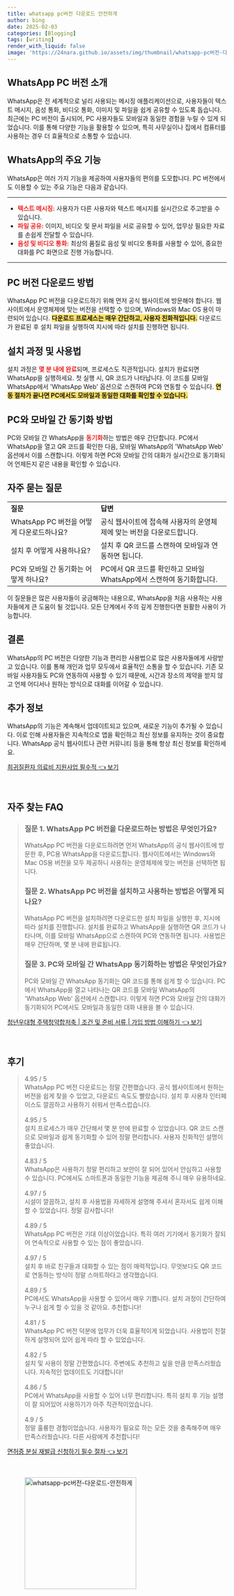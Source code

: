 ```yaml
---
title: whatsapp pc버전 다운로드 안전하게
author: bing
date: 2025-02-03
categories: [Blogging]
tags: [writing]
render_with_liquid: false
image: 'https://24nara.github.io/assets/img/thumbnail/whatsapp-pc버전-다운로드-안전하게.webp'
---
```



<h2 id='WhatsApp_PC_버전_소개'>WhatsApp PC 버전 소개</h2>

<p>WhatsApp은 전 세계적으로 널리 사용되는 메시징 애플리케이션으로, 사용자들이 텍스트 메시지, 음성 통화, 비디오 통화, 이미지 및 파일을 쉽게 공유할 수 있도록 돕습니다. 최근에는 PC 버전이 출시되어, PC 사용자들도 모바일과 동일한 경험을 누릴 수 있게 되었습니다. 이를 통해 다양한 기능을 활용할 수 있으며, 특히 사무실이나 집에서 컴퓨터를 사용하는 경우 더 효율적으로 소통할 수 있습니다.</p>

<h2 id='WhatsApp_기능'>WhatsApp의 주요 기능</h2>

<p>WhatsApp은 여러 가지 기능을 제공하여 사용자들의 편의를 도모합니다. PC 버전에서도 이용할 수 있는 주요 기능은 다음과 같습니다. </p>

<hr />

<ul>
    <li><b><span style="color: #ee2323;">텍스트 메시징:</span></b> 사용자가 다른 사용자와 텍스트 메시지를 실시간으로 주고받을 수 있습니다.</li>
    <li><b><span style="color: #ee2323;">파일 공유:</span></b> 이미지, 비디오 및 문서 파일을 서로 공유할 수 있어, 업무상 필요한 자료를 손쉽게 전달할 수 있습니다.</li>
    <li><b><span style="color: #ee2323;">음성 및 비디오 통화:</span></b> 최상의 품질로 음성 및 비디오 통화를 사용할 수 있어, 중요한 대화를 PC 화면으로 진행 가능합니다.</li>
</ul>

<hr />

<h2 id='PC_버전_다운로드_방법'>PC 버전 다운로드 방법</h2>

<p>WhatsApp PC 버전을 다운로드하기 위해 먼저 공식 웹사이트에 방문해야 합니다. 웹사이트에서 운영체제에 맞는 버전을 선택할 수 있으며, Windows와 Mac OS 용이 마련되어 있습니다. <b><span style="background-color: #ffe066;">다운로드 프로세스는 매우 간단하고, 사용자 친화적입니다.</span></b> 다운로드가 완료된 후 설치 파일을 실행하여 지시에 따라 설치를 진행하면 됩니다.</p>

<h2 id='설치_과정'>설치 과정 및 사용법</h2>

<p>설치 과정은 <b><span style="color: #ee2323;">몇 분 내에 완료</span></b>되며, 프로세스도 직관적입니다. 설치가 완료되면 WhatsApp을 실행하세요. 첫 실행 시, QR 코드가 나타납니다. 이 코드를 모바일 WhatsApp에서 'WhatsApp Web' 옵션으로 스캔하여 PC와 연동할 수 있습니다. <b><span style="background-color: #ffe066;">연동 절차가 끝나면 PC에서도 모바일과 동일한 대화를 확인할 수 있습니다.</span></b></p>

<h2 id='동기화_방법'>PC와 모바일 간 동기화 방법</h2>

<p>PC와 모바일 간 WhatsApp을 <b><span style="color: #ee2323;">동기화</span></b>하는 방법은 매우 간단합니다. PC에서 WhatsApp을 열고 QR 코드를 확인한 다음, 모바일 WhatsApp의 'WhatsApp Web' 옵션에서 이를 스캔합니다. 이렇게 하면 PC와 모바일 간의 대화가 실시간으로 동기화되어 언제든지 같은 내용을 확인할 수 있습니다.</p>

<h2 id='자주_묻는_질문'>자주 묻는 질문</h2>

<table>
    <tr>
        <td><b>질문</b></td>
        <td><b>답변</b></td>
    </tr>
    <tr>
        <td>WhatsApp PC 버전을 어떻게 다운로드하나요?</td>
        <td>공식 웹사이트에 접속해 사용자의 운영체제에 맞는 버전을 다운로드합니다.</td>
    </tr>
    <tr>
        <td>설치 후 어떻게 사용하나요?</td>
        <td>설치 후 QR 코드를 스캔하여 모바일과 연동하면 됩니다.</td>
    </tr>
    <tr>
        <td>PC와 모바일 간 동기화는 어떻게 하나요?</td>
        <td>PC에서 QR 코드를 확인하고 모바일 WhatsApp에서 스캔하여 동기화합니다.</td>
    </tr>
</table>

<p>이 질문들은 많은 사용자들이 궁금해하는 내용으로, WhatsApp을 처음 사용하는 사용자들에게 큰 도움이 될 것입니다. 모든 단계에서 주의 깊게 진행한다면 원활한 사용이 가능합니다.</p>

<h2 id='결론'>결론</h2>

<p>WhatsApp의 PC 버전은 다양한 기능과 편리한 사용법으로 많은 사용자들에게 사랑받고 있습니다. 이를 통해 개인과 업무 모두에서 효율적인 소통을 할 수 있습니다. 기존 모바일 사용자들도 PC와 연동하여 사용할 수 있기 때문에, 시간과 장소의 제약을 받지 않고 언제 어디서나 원하는 방식으로 대화를 이어갈 수 있습니다.</p>

<h2 id='추가_정보'>추가 정보</h2>

<p>WhatsApp의 기능은 계속해서 업데이트되고 있으며, 새로운 기능이 추가될 수 있습니다. 이로 인해 사용자들은 지속적으로 앱을 확인하고 최신 정보를 유지하는 것이 중요합니다. WhatsApp 공식 웹사이트나 관련 커뮤니티 등을 통해 항상 최신 정보를 확인하세요.</p>


<p><a class="click-button" title="희귀질환자 의료비 지원사업 필수적" href="https://24nara.github.io/posts/%ED%9D%AC%EA%B7%80%EC%A7%88%ED%99%98%EC%9E%90-%EC%9D%98%EB%A3%8C%EB%B9%84-%EC%A7%80%EC%9B%90%EC%82%AC%EC%97%85-%ED%95%84%EC%88%98%EC%A0%81/" rel="dofollow">희귀질환자 의료비 지원사업 필수적 👈 보기</a></p><br>
<h2 id='자주_찾는_FAQ'>자주 찾는 FAQ</h2>
<div itemscope="" itemtype="https://schema.org/FAQPage"> 
<blockquote> 
<div itemscope="" itemprop="mainEntity" itemtype="https://schema.org/Question"> 
<h3 itemprop="name">질문 1. WhatsApp PC 버전을 다운로드하는 방법은 무엇인가요?</h3> 
<div itemscope="" itemprop="acceptedAnswer" itemtype="https://schema.org/Answer"> 
<span itemprop="text"> 
<p>WhatsApp PC 버전을 다운로드하려면 먼저 WhatsApp의 공식 웹사이트에 방문한 후, PC용 WhatsApp을 다운로드합니다. 웹사이트에서는 Windows와 Mac OS용 버전을 모두 제공하니 사용하는 운영체제에 맞는 버전을 선택하면 됩니다.</p> 
</span> 
</div> 
</div> 

<div itemscope="" itemprop="mainEntity" itemtype="https://schema.org/Question"> 
<h3 itemprop="name">질문 2. WhatsApp PC 버전을 설치하고 사용하는 방법은 어떻게 되나요?</h3> 
<div itemscope="" itemprop="acceptedAnswer" itemtype="https://schema.org/Answer"> 
<span itemprop="text"> 
<p>WhatsApp PC 버전을 설치하려면 다운로드한 설치 파일을 실행한 후, 지시에 따라 설치를 진행합니다. 설치를 완료하고 WhatsApp을 실행하면 QR 코드가 나타나며, 이를 모바일 WhatsApp으로 스캔하여 PC와 연동하면 됩니다. 사용법은 매우 간단하며, 몇 분 내에 완료됩니다.</p> 
</span> 
</div> 
</div> 

<div itemscope="" itemprop="mainEntity" itemtype="https://schema.org/Question"> 
<h3 itemprop="name">질문 3. PC와 모바일 간 WhatsApp 동기화하는 방법은 무엇인가요?</h3> 
<div itemscope="" itemprop="acceptedAnswer" itemtype="https://schema.org/Answer"> 
<span itemprop="text"> 
<p>PC와 모바일 간 WhatsApp 동기화는 QR 코드를 통해 쉽게 할 수 있습니다. PC에서 WhatsApp을 열고 나타나는 QR 코드를 모바일 WhatsApp의 'WhatsApp Web' 옵션에서 스캔합니다. 이렇게 하면 PC와 모바일 간의 대화가 동기화되어 PC에서도 모바일과 동일한 대화 내용을 볼 수 있습니다.</p> 
</span> 
</div> 
</div> 
</blockquote> 
</div>
<p><a class="click-button" title="청년우대형 주택청약합저축 | 조건 및 준비 서류 | 가입 방법 이해하기" href="https://24nara.github.io/posts/%EC%B2%AD%EB%85%84%EC%9A%B0%EB%8C%80%ED%98%95-%EC%A3%BC%ED%83%9D%EC%B2%AD%EC%95%BD%ED%95%A9%EC%A0%80%EC%B6%95-%EC%A1%B0%EA%B1%B4-%EB%B0%8F-%EC%A4%80%EB%B9%84-%EC%84%9C%EB%A5%98-%EA%B0%80%EC%9E%85-%EB%B0%A9%EB%B2%95-%EC%9D%B4%ED%95%B4%ED%95%98%EA%B8%B0/" rel="dofollow">청년우대형 주택청약합저축 | 조건 및 준비 서류 | 가입 방법 이해하기 👈 보기</a></p><br>
<h2 id='후기'>후기</h2>
<div itemscope itemtype="https://schema.org/Product">
  <blockquote>
  <div itemprop="review" itemscope itemtype="https://schema.org/Review">
      <div itemprop="reviewRating" itemscope itemtype="https://schema.org/Rating"> <span itemprop="ratingValue">4.95</span> / <span itemprop="bestRating">5</span> </div>
      <span itemprop="reviewBody">WhatsApp PC 버전 다운로드는 정말 간편했습니다. 공식 웹사이트에서 원하는 버전을 쉽게 찾을 수 있었고, 다운로드 속도도 빨랐습니다. 설치 후 사용자 인터페이스도 깔끔하고 사용하기 쉬워서 만족스럽습니다.</span>
  </div>
  <br>
  <div itemprop="review" itemscope itemtype="https://schema.org/Review">
      <div itemprop="reviewRating" itemscope itemtype="https://schema.org/Rating"> <span itemprop="ratingValue">4.95</span> / <span itemprop="bestRating">5</span> </div>
      <span itemprop="reviewBody">설치 프로세스가 매우 간단해서 몇 분 만에 완료할 수 있었습니다. QR 코드 스캔으로 모바일과 쉽게 동기화할 수 있어 정말 편리합니다. 사용자 친화적인 설명이 좋았습니다.</span>
  </div>
  <br>
  <div itemprop="review" itemscope itemtype="https://schema.org/Review">
      <div itemprop="reviewRating" itemscope itemtype="https://schema.org/Rating"> <span itemprop="ratingValue">4.83</span> / <span itemprop="bestRating">5</span> </div>
      <span itemprop="reviewBody">WhatsApp은 사용하기 정말 편리하고 보안이 잘 되어 있어서 안심하고 사용할 수 있습니다. PC에서도 스마트폰과 동일한 기능을 제공해 주니 매우 유용하네요.</span>
  </div>
  <br>
  <div itemprop="review" itemscope itemtype="https://schema.org/Review">
      <div itemprop="reviewRating" itemscope itemtype="https://schema.org/Rating"> <span itemprop="ratingValue">4.97</span> / <span itemprop="bestRating">5</span> </div>
      <span itemprop="reviewBody">시설이 깔끔하고, 설치 후 사용법을 자세하게 설명해 주셔서 혼자서도 쉽게 이해할 수 있었습니다. 정말 감사합니다!</span>
  </div>
  <br>
  <div itemprop="review" itemscope itemtype="https://schema.org/Review">
      <div itemprop="reviewRating" itemscope itemtype="https://schema.org/Rating"> <span itemprop="ratingValue">4.89</span> / <span itemprop="bestRating">5</span> </div>
      <span itemprop="reviewBody">WhatsApp PC 버전은 기대 이상이었습니다. 특히 여러 기기에서 동기화가 잘되어 연속적으로 사용할 수 있는 점이 좋았습니다.</span>
  </div>
  <br>
  <div itemprop="review" itemscope itemtype="https://schema.org/Review">
      <div itemprop="reviewRating" itemscope itemtype="https://schema.org/Rating"> <span itemprop="ratingValue">4.97</span> / <span itemprop="bestRating">5</span> </div>
      <span itemprop="reviewBody">설치 후 바로 친구들과 대화할 수 있는 점이 매력적입니다. 무엇보다도 QR 코드로 연동하는 방식이 정말 스마트하다고 생각했습니다.</span>
  </div>
  <br>
  <div itemprop="review" itemscope itemtype="https://schema.org/Review">
      <div itemprop="reviewRating" itemscope itemtype="https://schema.org/Rating"> <span itemprop="ratingValue">4.89</span> / <span itemprop="bestRating">5</span> </div>
      <span itemprop="reviewBody">PC에서도 WhatsApp을 사용할 수 있어서 매우 기쁩니다. 설치 과정이 간단하여 누구나 쉽게 할 수 있을 것 같아요. 추천합니다!</span>
  </div>
  <br>
  <div itemprop="review" itemscope itemtype="https://schema.org/Review">
      <div itemprop="reviewRating" itemscope itemtype="https://schema.org/Rating"> <span itemprop="ratingValue">4.81</span> / <span itemprop="bestRating">5</span> </div>
      <span itemprop="reviewBody">WhatsApp PC 버전 덕분에 업무가 더욱 효율적이게 되었습니다. 사용법이 친절하게 설명되어 있어 쉽게 따라 할 수 있었습니다.</span>
  </div>
  <br>
  <div itemprop="review" itemscope itemtype="https://schema.org/Review">
      <div itemprop="reviewRating" itemscope itemtype="https://schema.org/Rating"> <span itemprop="ratingValue">4.82</span> / <span itemprop="bestRating">5</span> </div>
      <span itemprop="reviewBody">설치 및 사용이 정말 간편했습니다. 주변에도 추천하고 싶을 만큼 만족스러웠습니다. 지속적인 업데이트도 기대합니다!</span>
  </div>
  <br>
  <div itemprop="review" itemscope itemtype="https://schema.org/Review">
      <div itemprop="reviewRating" itemscope itemtype="https://schema.org/Rating"> <span itemprop="ratingValue">4.86</span> / <span itemprop="bestRating">5</span> </div>
      <span itemprop="reviewBody">PC에서 WhatsApp을 사용할 수 있어 너무 편리합니다. 특히 설치 후 기능 설명이 잘 되어있어 사용하기가 아주 직관적이었습니다.</span>
  </div>
  <br>
  <div itemprop="review" itemscope itemtype="https://schema.org/Review">
      <div itemprop="reviewRating" itemscope itemtype="https://schema.org/Rating"> <span itemprop="ratingValue">4.9</span> / <span itemprop="bestRating">5</span> </div>
      <span itemprop="reviewBody">정말 훌륭한 경험이었습니다. 사용자가 필요로 하는 모든 것을 충족해주며 매우 만족스러웠습니다. 다른 사람에게 추천합니다!</span>
  </div>
  </blockquote>
</div>
<p><a class="click-button" title="면허증 분실 재발급 신청하기 필수 절차" href="https://24nara.github.io/posts/%EB%A9%B4%ED%97%88%EC%A6%9D-%EB%B6%84%EC%8B%A4-%EC%9E%AC%EB%B0%9C%EA%B8%89-%EC%8B%A0%EC%B2%AD%ED%95%98%EA%B8%B0-%ED%95%84%EC%88%98-%EC%A0%88%EC%B0%A8/" rel="dofollow">면허증 분실 재발급 신청하기 필수 절차 👈 보기</a></p><br>
<figure class="image"><img src="https://24nara.github.io/assets/img/thumbnail/whatsapp-pc버전-다운로드-안전하게.webp" alt="whatsapp-pc버전-다운로드-안전하게" width="256" height="256"></figure>